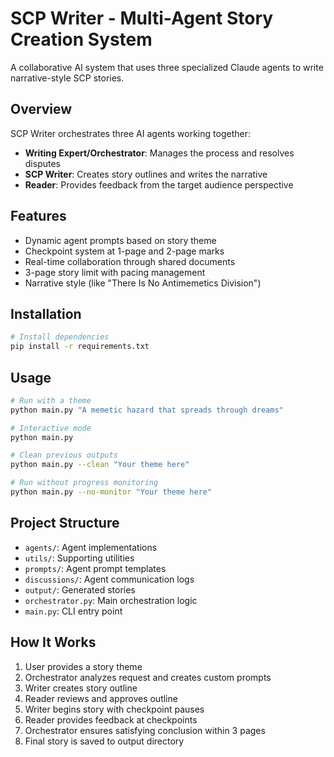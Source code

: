 # SCP Writer - Multi-Agent Story Creation System

A collaborative AI system that uses three specialized Claude agents to write narrative-style SCP stories.

## Overview

SCP Writer orchestrates three AI agents working together:
- **Writing Expert/Orchestrator**: Manages the process and resolves disputes
- **SCP Writer**: Creates story outlines and writes the narrative
- **Reader**: Provides feedback from the target audience perspective

## Features

- Dynamic agent prompts based on story theme
- Checkpoint system at 1-page and 2-page marks
- Real-time collaboration through shared documents
- 3-page story limit with pacing management
- Narrative style (like "There Is No Antimemetics Division")

## Installation

```bash
# Install dependencies
pip install -r requirements.txt
```

## Usage

```bash
# Run with a theme
python main.py "A memetic hazard that spreads through dreams"

# Interactive mode
python main.py

# Clean previous outputs
python main.py --clean "Your theme here"

# Run without progress monitoring
python main.py --no-monitor "Your theme here"
```

## Project Structure

- `agents/`: Agent implementations
- `utils/`: Supporting utilities
- `prompts/`: Agent prompt templates
- `discussions/`: Agent communication logs
- `output/`: Generated stories
- `orchestrator.py`: Main orchestration logic
- `main.py`: CLI entry point

## How It Works

1. User provides a story theme
2. Orchestrator analyzes request and creates custom prompts
3. Writer creates story outline
4. Reader reviews and approves outline
5. Writer begins story with checkpoint pauses
6. Reader provides feedback at checkpoints
7. Orchestrator ensures satisfying conclusion within 3 pages
8. Final story is saved to output directory